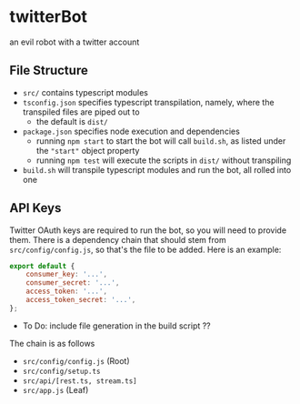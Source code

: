 # twitterBot
an evil robot with a twitter account

## File Structure
- `src/` contains typescript modules
- `tsconfig.json` specifies typescript transpilation,
namely, where the transpiled files are piped out to
    - the default is `dist/`
- `package.json` specifies node execution and dependencies
    - running `npm start` to start the bot will call `build.sh`,
    as listed under the `"start"` object property
    - running `npm test` will execute the scripts in `dist/` without transpiling
- `build.sh` will transpile typescript modules and run the bot, all rolled into one

## API Keys
Twitter OAuth keys are required to run the bot, so you will need to provide them.
There is a dependency chain that should stem from `src/config/config.js`, so that's the file to be added.  Here is an example:
```javascript
export default {
    consumer_key: '...',
    consumer_secret: '...',
    access_token: '...',
    access_token_secret: '...',
};
```
- To Do: include file generation in the build script ??

The chain is as follows
- `src/config/config.js` (Root)
- `src/config/setup.ts`
- `src/api/[rest.ts, stream.ts]`
- `src/app.js` (Leaf)